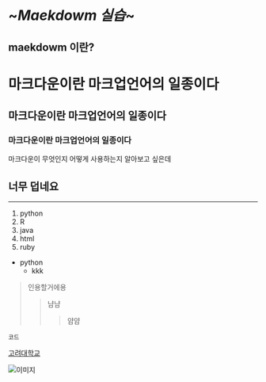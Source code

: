 ~***Maekdowm 실습***~
=========
maekdowm 이란?
---------
# 마크다운이란 마크업언어의 일종이다
## 마크다운이란 마크업언어의 일종이다
### 마크다운이란 마크업언어의 일종이다

마크다운이 무엇인지 어떻게 사용하는지 알아보고 싶은데 

너무 덥네요
---
***

1. python
2. R
3. java
4. html
5. ruby
* python
    * kkk
 
> 인용할거에용
> > 냠냠
> > > 얌얌

 `코드`

 [고려대학교](https://www.korea.ac.kr/index.jsp, "고려대학교 홈페이지입니다.")

 ![이미지](./이미지파일경로)
